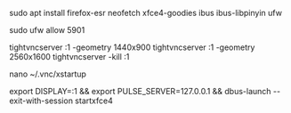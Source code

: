 sudo apt install firefox-esr neofetch xfce4-goodies ibus ibus-libpinyin ufw 


sudo ufw allow 5901


tightvncserver :1 -geometry 1440x900
tightvncserver :1 -geometry 2560x1600
tightvncserver -kill :1


nano ~/.vnc/xstartup

export DISPLAY=:1 && export PULSE_SERVER=127.0.0.1 && dbus-launch --exit-with-session startxfce4
